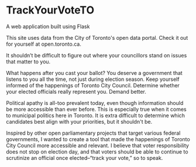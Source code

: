 # TrackYourVoteTO

A web application built using Flask

This site uses data from the City of Toronto's open data portal.
Check it out for yourself at open.toronto.ca.

It shouldn’t be difficult to figure out where your councillors stand on issues that matter to you.

What happens after you cast your ballot? You deserve a government that listens to you all the time, not just during election season. Keep yourself informed of the happenings of Toronto City Council. Determine whether your elected officials really represent you. Demand better.

Political apathy is all-too prevalent today, even though information should be more accessible than ever before. This is especially true when it comes to municipal politics here in Toronto. It is extra difficult to determine which candidates best align with your priorities, but it shouldn't be.

Inspired by other open parliamentary projects that target various federal governments, I wanted to create a tool that made the happenings of Toronto City Council more accessible and relevant. I believe that voter responsibility does not stop on election day, and that voters should be able to continue to scrutinize an official once elected–“track your vote,” so to speak.
